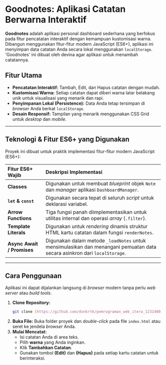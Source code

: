 # Goodnotes: Aplikasi Catatan Berwarna Interaktif

**Goodnotes** adalah aplikasi personal dashboard sederhana yang berfokus pada fitur pencatatan interaktif dengan kemampuan kustomisasi warna. Dibangun menggunakan fitur-fitur modern JavaScript (ES6+), aplikasi ini menyimpan data catatan Anda secara lokal menggunakan `localStorage`. 'Goodnotes' ini dibuat oleh devina agar aplikasi untuk menambah catatannya.

## Fitur Utama

* **Pencatatan Interaktif:** Tambah, Edit, dan Hapus catatan dengan mudah.
* **Kustomisasi Warna:** Setiap catatan dapat diberi warna latar belakang unik untuk visualisasi yang menarik dan rapi.
* **Penyimpanan Lokal (Persistence):** Data Anda tetap tersimpan di *browser* Anda berkat `localStorage`.
* **Desain Responsif:** Tampilan yang menarik menggunakan CSS Grid untuk *desktop* dan *mobile*.

---

## Teknologi & Fitur ES6+ yang Digunakan

Proyek ini dibuat untuk praktik implementasi fitur-fitur modern JavaScript (ES6+):

| Fitur ES6+ Wajib | Deskripsi Implementasi |
| :--- | :--- |
| **Classes** | Digunakan untuk membuat *blueprint* objek `Note` dan *manager* aplikasi `DashboardManager`. |
| **`let` & `const`** | Digunakan secara tepat di seluruh *script* untuk deklarasi variabel. |
| **Arrow Functions** | Tiga fungsi panah diimplementasikan untuk utilitas internal dan operasi *array* (`.filter`). |
| **Template Literals** | Digunakan untuk *rendering* dinamis struktur HTML kartu catatan dalam fungsi `renderNotes`. |
| **Async Await / Promises** | Digunakan dalam metode `_loadNotes` untuk mensimulasikan dan menangani pemuatan data secara asinkron dari `localStorage`. |

---

## Cara Penggunaan

Aplikasi ini dapat dijalankan langsung di *browser* modern tanpa perlu *web server* atau *build tools*.

1.  **Clone Repository:**
    ```bash
    git clone [https://github.com/dvnkrtk/pemrograman_web_itera_123140036/tree/main/devinakartika_123140036_pertemuan2]
    ```
2.  **Buka File:** Buka folder proyek dan *double-click* pada file `index.html` atau seret ke jendela *browser* Anda.
3.  **Mulai Mencatat:**
    * Isi catatan Anda di area teks.
    * Pilih **warna** yang Anda inginkan.
    * Klik **Tambahkan Catatan**.
    * Gunakan tombol **(Edit)** dan **(Hapus)** pada setiap kartu catatan untuk berinteraksi.
